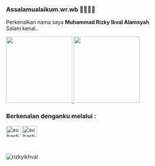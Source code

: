 ### Assalamualaikum.wr.wb 🙏🏻🙏🏻

Perkenalkan nama saya **Muhammad Rizky Ikval Alamsyah** <br>
Salam kenal..

<p align="left">
<a href="https://github.com/rizkyikhval">
  <img height="180em" src="https://github-readme-stats-eight-theta.vercel.app/api?username=rizkyikhval&show_icons=true&theme=algolia&include_all_commits=true&count_private=true"/>
  <img height="180em" src="https://github-readme-stats-eight-theta.vercel.app/api/top-langs/?username=rizkyikhval&layout=compact&langs_count=8&theme=algolia"/>
</a>
</p>

<h3 align="left">Berkenalan denganku melalui :</h3>
<p align="left">
  <a href="https://www.linkedin.com/in/muhammad-rizky-ikhval" target="blank"><img align="center" src="https://raw.githubusercontent.com/rahuldkjain/github-profile-readme-generator/master/src/images/icons/Social/linked-in-alt.svg" alt="subastiansk" height="30" width="40" /></a>
  <a href="https://www.instagram.com/rizky__val/" target="blank"><img align="center" src="https://raw.githubusercontent.com/rahuldkjain/github-profile-readme-generator/master/src/images/icons/Social/instagram.svg" alt="subastiansk" height="30" width="40" /></a>
<!-- <a href="https://rprayatman.my.id" target="blank"><img align="center" src="https://img.icons8.com/?size=512&id=63807&format=png" alt="rizkyprayatman.my.id" height="40" width="45" /></a> -->
</p>

<br>

<p><img align="center" src="https://github-readme-streak-stats.herokuapp.com/?user=rizkyikhval&" alt="rizkyikhval" /></p>
